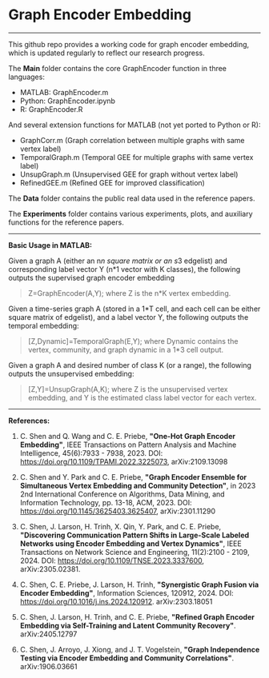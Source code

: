 # Graph Encoder Embedding

-----------------------------------------------------------------
This github repo provides a working code for graph encoder embedding, which is updated regularly to reflect our research progress.

The **Main** folder contains the core GraphEncoder function in three languages:
- MATLAB:   GraphEncoder.m
- Python:   GraphEncoder.ipynb
- R:        GraphEncoder.R

And several extension functions for MATLAB (not yet ported to Python or R):
- GraphCorr.m       (Graph correlation between multiple graphs with same vertex label)
- TemporalGraph.m   (Temporal GEE for multiple graphs with same vertex label)
- UnsupGraph.m      (Unsupervised GEE for graph without vertex label)
- RefinedGEE.m      (Refined GEE for improved classification)

The **Data** folder contains the public real data used in the reference papers. 

The **Experiments** folder contains various experiments, plots, and auxiliary functions for the reference papers.

-------------------------------------------------------------
**Basic Usage in MATLAB:**

Given a graph A (either an n*n square matrix or an s*3 edgelist) and corresponding label vector Y (n*1 vector with K classes), the following outputs the supervised graph encoder embedding
> Z=GraphEncoder(A,Y);
where Z is the n*K vertex embedding.

Given a time-series graph A (stored in a 1*T cell, and each cell can be either square matrix of edgelist), and a label vector Y, the following outputs the temporal embedding:
> [Z,Dynamic]=TemporalGraph(E,Y);
where Dynamic contains the vertex, community, and graph dynamic in a 1*3 cell output.

Given a graph A and desired number of class K (or a range), the following outputs the unsupervised embedding:
> [Z,Y]=UnsupGraph(A,K);
where Z is the unsupervised vertex embedding, and Y is the estimated class label vector for each vertex.


-------------------------------------------------------------

**References:**

1. C. Shen and Q. Wang and C. E. Priebe, **"One-Hot Graph Encoder Embedding"**, IEEE Transactions on Pattern Analysis and Machine Intelligence, 45(6):7933 - 7938, 2023. DOI: https://doi.org/10.1109/TPAMI.2022.3225073, arXiv:2109.13098

2. C. Shen and Y. Park and C. E. Priebe, **"Graph Encoder Ensemble for Simultaneous Vertex Embedding and Community Detection"**, in 2023 2nd International Conference on Algorithms, Data Mining, and Information Technology, pp. 13-18, ACM, 2023. DOI: https://doi.org/10.1145/3625403.3625407, arXiv:2301.11290

3. C. Shen, J. Larson, H. Trinh, X. Qin, Y. Park, and C. E. Priebe, **"Discovering Communication Pattern Shifts in Large-Scale Labeled Networks using Encoder Embedding and Vertex Dynamics"**, IEEE Transactions on Network Science and Engineering, 11(2):2100 - 2109, 2024. DOI: https://doi.org/10.1109/TNSE.2023.3337600, arXiv:2305.02381.

4. C. Shen, C. E. Priebe, J. Larson, H. Trinh, **"Synergistic Graph Fusion via Encoder Embedding"**, Information Sciences, 120912, 2024. DOI: https://doi.org/10.1016/j.ins.2024.120912. arXiv:2303.18051

5. C. Shen, J. Larson, H. Trinh, and C. E. Priebe, **"Refined Graph Encoder Embedding via Self-Training and Latent Community Recovery"**. arXiv:2405.12797

6. C. Shen, J. Arroyo, J. Xiong, and J. T. Vogelstein, **"Graph Independence Testing via Encoder Embedding and Community Correlations"**. arXiv:1906.03661


